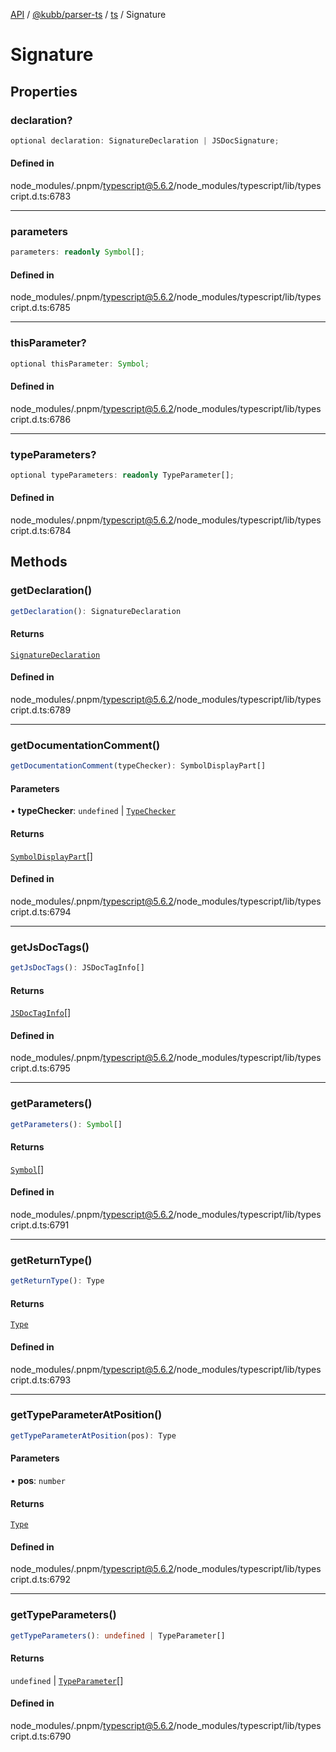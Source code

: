 [API](../../../../../packages.md) / [@kubb/parser-ts](../../../index.md) / [ts](../index.md) / Signature

# Signature

## Properties

### declaration?

```ts
optional declaration: SignatureDeclaration | JSDocSignature;
```

#### Defined in

node\_modules/.pnpm/typescript@5.6.2/node\_modules/typescript/lib/typescript.d.ts:6783

***

### parameters

```ts
parameters: readonly Symbol[];
```

#### Defined in

node\_modules/.pnpm/typescript@5.6.2/node\_modules/typescript/lib/typescript.d.ts:6785

***

### thisParameter?

```ts
optional thisParameter: Symbol;
```

#### Defined in

node\_modules/.pnpm/typescript@5.6.2/node\_modules/typescript/lib/typescript.d.ts:6786

***

### typeParameters?

```ts
optional typeParameters: readonly TypeParameter[];
```

#### Defined in

node\_modules/.pnpm/typescript@5.6.2/node\_modules/typescript/lib/typescript.d.ts:6784

## Methods

### getDeclaration()

```ts
getDeclaration(): SignatureDeclaration
```

#### Returns

[`SignatureDeclaration`](../type-aliases/SignatureDeclaration.md)

#### Defined in

node\_modules/.pnpm/typescript@5.6.2/node\_modules/typescript/lib/typescript.d.ts:6789

***

### getDocumentationComment()

```ts
getDocumentationComment(typeChecker): SymbolDisplayPart[]
```

#### Parameters

• **typeChecker**: `undefined` \| [`TypeChecker`](TypeChecker.md)

#### Returns

[`SymbolDisplayPart`](../namespaces/server/namespaces/protocol/interfaces/SymbolDisplayPart.md)[]

#### Defined in

node\_modules/.pnpm/typescript@5.6.2/node\_modules/typescript/lib/typescript.d.ts:6794

***

### getJsDocTags()

```ts
getJsDocTags(): JSDocTagInfo[]
```

#### Returns

[`JSDocTagInfo`](JSDocTagInfo.md)[]

#### Defined in

node\_modules/.pnpm/typescript@5.6.2/node\_modules/typescript/lib/typescript.d.ts:6795

***

### getParameters()

```ts
getParameters(): Symbol[]
```

#### Returns

[`Symbol`](Symbol.md)[]

#### Defined in

node\_modules/.pnpm/typescript@5.6.2/node\_modules/typescript/lib/typescript.d.ts:6791

***

### getReturnType()

```ts
getReturnType(): Type
```

#### Returns

[`Type`](Type.md)

#### Defined in

node\_modules/.pnpm/typescript@5.6.2/node\_modules/typescript/lib/typescript.d.ts:6793

***

### getTypeParameterAtPosition()

```ts
getTypeParameterAtPosition(pos): Type
```

#### Parameters

• **pos**: `number`

#### Returns

[`Type`](Type.md)

#### Defined in

node\_modules/.pnpm/typescript@5.6.2/node\_modules/typescript/lib/typescript.d.ts:6792

***

### getTypeParameters()

```ts
getTypeParameters(): undefined | TypeParameter[]
```

#### Returns

`undefined` \| [`TypeParameter`](TypeParameter.md)[]

#### Defined in

node\_modules/.pnpm/typescript@5.6.2/node\_modules/typescript/lib/typescript.d.ts:6790
